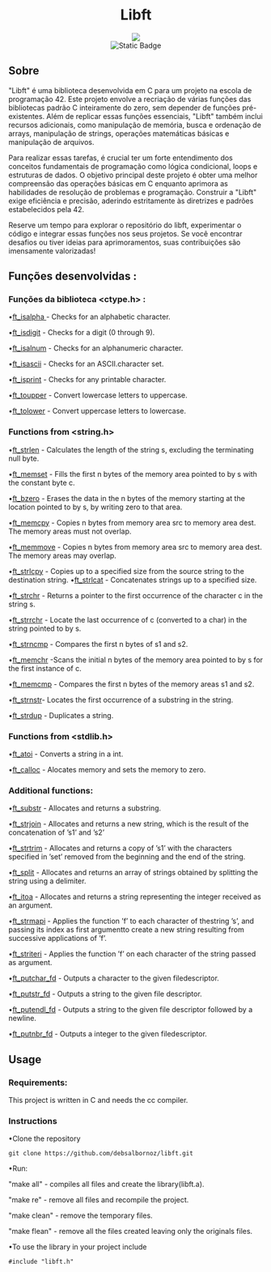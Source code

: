 <h1 align="center">Libft</h1>


<div align="center">
<img src="https://github.com/debsalbornoz/libft/assets/119970138/22b14898-85a2-431d-b58f-dd4aa7fb2a64">
</div> 
<div align="center">
<img alt="Static Badge" src="https://img.shields.io/badge/Status-Finished-green">
</div>
<h2>Sobre </h2>

"Libft" é uma biblioteca desenvolvida em C para um projeto na escola de programação 42. Este projeto envolve a recriação de várias funções das bibliotecas padrão C inteiramente do zero, sem depender de funções pré-existentes. Além de replicar essas funções essenciais, "Libft" também inclui recursos adicionais, como manipulação de memória, busca e ordenação de arrays, manipulação de strings, operações matemáticas básicas e manipulação de arquivos.

Para realizar essas tarefas, é crucial ter um forte entendimento dos conceitos fundamentais de programação como lógica condicional, loops e estruturas de dados. O objetivo principal deste projeto é obter uma melhor compreensão das operações básicas em C enquanto aprimora as habilidades de resolução de problemas e programação. Construir a "Libft" exige eficiência e precisão, aderindo estritamente às diretrizes e padrões estabelecidos pela 42.

Reserve um tempo para explorar o repositório do libft, experimentar o código e integrar essas funções nos seus projetos. Se você encontrar desafios ou tiver ideias para aprimoramentos, suas contribuições são imensamente valorizadas!

<h2>Funções desenvolvidas :</h2>


<h3>Funções da biblioteca &lt;ctype.h&gt; : </h3>


•[ft_isalpha ](https://github.com/debsalbornoz/libft/blob/main/Libc%20functions/ft_isalpha.c) - Checks for an alphabetic character.

•[ft_isdigit](https://github.com/debsalbornoz/libft/blob/main/Libc%20functions/ft_isdigit.c) - Checks for a digit (0 through 9).

•[ft_isalnum](https://github.com/debsalbornoz/libft/blob/main/Libc%20functions/ft_isalnum.c) - Checks for an alphanumeric character.

•[ft_isascii](https://github.com/debsalbornoz/libft/blob/main/Libc%20functions/ft_isascii.c) - Checks for an ASCII.character set.

•[ft_isprint](https://github.com/debsalbornoz/libft/blob/main/Libc%20functions/ft_isprint.c) - Checks for any printable character.

•[ft_toupper](https://github.com/debsalbornoz/libft/blob/main/Libc%20functions/ft_toupper.c) - Convert lowercase letters to uppercase.

•[ft_tolower](https://github.com/debsalbornoz/libft/blob/main/Libc%20functions/ft_tolower.c) - Convert uppercase letters to lowercase.


<h3> Functions from  &lt;string.h&gt; </h3>


•[ft_strlen](https://github.com/debsalbornoz/libft/blob/main/Libc%20functions/ft_strlen.c) - Calculates the length of the string s, excluding the terminating null byte.

•[ft_memset](https://github.com/debsalbornoz/libft/blob/main/Libc%20functions/ft_memset.c) - Fills the first n bytes of the memory area pointed to by s with the constant byte c.

•[ft_bzero](https://github.com/debsalbornoz/libft/blob/main/Libc%20functions/ft_bzero.c) - Erases the data in the n bytes of the memory starting at the location pointed to by s, by writing zero to that area.

•[ft_memcpy](https://github.com/debsalbornoz/libft/blob/main/Libc%20functions/ft_memcpy.c) - Copies n bytes from memory area src to memory area dest.  The memory areas must not overlap.

•[ft_memmove](https://github.com/debsalbornoz/libft/blob/main/Libc%20functions/ft_memmove.c) - Copies n bytes from memory area src to memory area dest.  The memory areas may overlap.

•[ft_strlcpy](https://github.com/debsalbornoz/libft/blob/main/Libc%20functions/ft_strlcpy.c) -  Copies up to a specified size from the source string to the destination string. 
•[ft_strlcat](https://github.com/debsalbornoz/libft/blob/main/Libc%20functions/ft_strlcat.c) - Concatenates strings up to a specified size.

•[ft_strchr](https://github.com/debsalbornoz/libft/blob/main/Libc%20functions/ft_strchr.c) - Returns a pointer to the first occurrence of the character c in the string s.

•[ft_strrchr](https://github.com/debsalbornoz/libft/blob/main/Libc%20functions/ft_strrchr.c) - Locate the last occurrence of c (converted to a char) in the string pointed to by s.

•[ft_strncmp](https://github.com/debsalbornoz/libft/blob/main/Libc%20functions/ft_strncmp.c) - Compares the first n bytes of s1 and s2. 

•[ft_memchr](https://github.com/debsalbornoz/libft/blob/main/Libc%20functions/ft_memchr.c) -Scans the initial n bytes of the memory area pointed to by s for the first instance of c.

•[ft_memcmp](https://github.com/debsalbornoz/libft/blob/main/Libc%20functions/ft_memcmp.c) - Compares the first n bytes of the memory areas s1 and s2.

•[ft_strnstr](https://github.com/debsalbornoz/libft/blob/main/Libc%20functions/ft_strnstr.c)-  Locates the first	occurrence of a substring in the string.

•[ft_strdup](https://github.com/debsalbornoz/libft/blob/main/Libc%20functions/ft_strdup.c) -  Duplicates a string.


<h3>Functions from  &lt;stdlib.h&gt; </h3>


•[ft_atoi](https://github.com/debsalbornoz/libft/blob/main/Libc%20functions/ft_atoi.c) - Converts a string in a int.

•[ft_calloc]([https://github.com/debsalbornoz/libft/blob/main/Libc%20functions/ft_calloc.c) - Alocates memory and sets the memory to zero.

<h3>Additional functions:</h3>

•[ft_substr](https://github.com/debsalbornoz/libft/blob/main/Additional%20functions/ft_substr.c) - Allocates and returns a substring.

•[ft_strjoin](https://github.com/debsalbornoz/libft/blob/main/Additional%20functions/ft_strjoin.c) - Allocates and returns a new string, which is the result of the concatenation of ’s1’ and ’s2’

•[ft_strtrim](https://github.com/debsalbornoz/libft/blob/main/Additional%20functions/ft_strtrim.c) - Allocates and returns a copy of ’s1’ with the characters specified in ’set’ removed from the beginning and the end of the string.

•[ft_split](https://github.com/debsalbornoz/libft/blob/main/Additional%20functions/ft_split.c) - Allocates and returns an array of strings obtained by splitting the string using a delimiter.

•[ft_itoa](https://github.com/debsalbornoz/libft/blob/main/Additional%20functions/ft_itoa.c) - Allocates and returns a string representing the integer received as an argument.

•[ft_strmapi](https://github.com/debsalbornoz/libft/blob/main/Additional%20functions/ft_strmapi.c) - Applies the function ’f’ to each character of thestring ’s’, and passing its index as first argumentto create a new string resulting from successive applications of ’f’.

•[ft_striteri](https://github.com/debsalbornoz/libft/blob/main/Additional%20functions/ft_striteri.c) - Applies the function ’f’ on each character of the string passed as argument.

•[ft_putchar_fd](https://github.com/debsalbornoz/libft/blob/main/Additional%20functions/ft_putchar_fd.c) - Outputs a character to the given filedescriptor.

•[ft_putstr_fd](https://github.com/debsalbornoz/libft/blob/main/Additional%20functions/ft_putstr_fd.c) - Outputs a string to the given file descriptor.

•[ft_putendl_fd](https://github.com/debsalbornoz/libft/blob/main/Additional%20functions/ft_putendl_fd.c) - Outputs a string to the given file descriptor followed by a newline.

•[ft_putnbr_fd](https://github.com/debsalbornoz/libft/blob/main/Additional%20functions/ft_putnbr_fd.c) - Outputs a integer to the given filedescriptor.


<h2>Usage</h2>

<h3> Requirements:</h3>

This project is written in C and needs the cc compiler.


<h3>Instructions</h3>

•Clone the repository 

```
git clone https://github.com/debsalbornoz/libft.git
```

•Run:

"make all" - compiles all files and create the library(libft.a).

"make re" - remove all files and recompile the project.

"make clean" - remove the temporary files.

"make flean" - remove all the files created leaving only the originals files.

•To use the library in your project include 

```
#include "libft.h"
```


